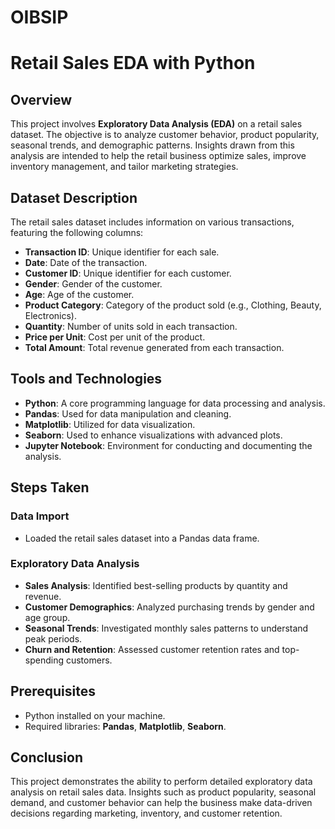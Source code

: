# OIBSIP
# Retail Sales EDA with Python

## Overview
This project involves **Exploratory Data Analysis (EDA)** on a retail sales dataset. The objective is to analyze customer behavior, product popularity, seasonal trends, and demographic patterns. Insights drawn from this analysis are intended to help the retail business optimize sales, improve inventory management, and tailor marketing strategies.

## Dataset Description
The retail sales dataset includes information on various transactions, featuring the following columns:

- **Transaction ID**: Unique identifier for each sale.
- **Date**: Date of the transaction.
- **Customer ID**: Unique identifier for each customer.
- **Gender**: Gender of the customer.
- **Age**: Age of the customer.
- **Product Category**: Category of the product sold (e.g., Clothing, Beauty, Electronics).
- **Quantity**: Number of units sold in each transaction.
- **Price per Unit**: Cost per unit of the product.
- **Total Amount**: Total revenue generated from each transaction.

## Tools and Technologies
- **Python**: A core programming language for data processing and analysis.
- **Pandas**: Used for data manipulation and cleaning.
- **Matplotlib**: Utilized for data visualization.
- **Seaborn**: Used to enhance visualizations with advanced plots.
- **Jupyter Notebook**: Environment for conducting and documenting the analysis.

## Steps Taken

### Data Import
- Loaded the retail sales dataset into a Pandas data frame.

### Exploratory Data Analysis
- **Sales Analysis**: Identified best-selling products by quantity and revenue.
- **Customer Demographics**: Analyzed purchasing trends by gender and age group.
- **Seasonal Trends**: Investigated monthly sales patterns to understand peak periods.
- **Churn and Retention**: Assessed customer retention rates and top-spending customers.

## Prerequisites
- Python installed on your machine.
- Required libraries: **Pandas**, **Matplotlib**, **Seaborn**.

## Conclusion
This project demonstrates the ability to perform detailed exploratory data analysis on retail sales data. Insights such as product popularity, seasonal demand, and customer behavior can help the business make data-driven decisions regarding marketing, inventory, and customer retention.
